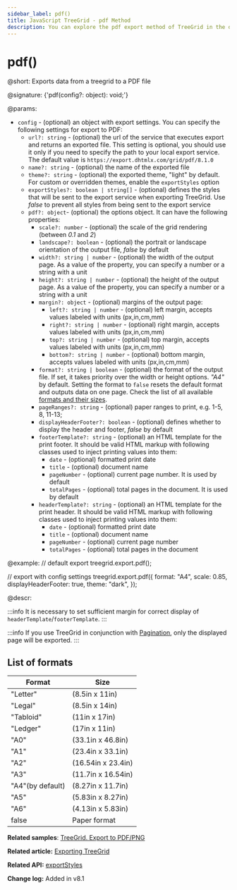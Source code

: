```yaml
---
sidebar_label: pdf()
title: JavaScript TreeGrid - pdf Method
description: You can explore the pdf export method of TreeGrid in the documentation of the DHTMLX JavaScript UI library. Browse developer guides and API reference, try out code examples and live demos, and download a free 30-day evaluation version of DHTMLX Suite.
---
```


# pdf()

@short: Exports data from a treegrid to a PDF file

@signature: {'pdf(config?: object): void;'}

@params:
- `config` - (optional) an object with export settings. You can specify the following settings for export to PDF:
    - `url?: string` - (optional) the url of the service that executes export and returns an exported file. This setting is optional, you should use it only if you need to specify the path to your local export service. The default value is `https://export.dhtmlx.com/grid/pdf/8.1.0`
    - `name?: string` - (optional) the name of the exported file
    - `theme?: string` - (optional) the exported theme, "light" by default. For custom or overridden themes, enable the `exportStyles` option
    - `exportStyles?: boolean | string[]` - (optional) defines the styles that will be sent to the export service when exporting TreeGrid. Use *false* to prevent all styles from being sent to the export service
    - `pdf?: object`- (optional) the options object. It can have the following properties:
        - `scale?: number` - (optional) the scale of the grid rendering (between *0.1* and *2*)
        - `landscape?: boolean` - (optional) the portrait or landscape orientation of the output file, *false* by default
        - `width?: string | number` - (optional) the width of the output page. As a value of the property, you can specify a number or a string with a unit
        - `height?: string | number` - (optional) the height of the output page. As a value of the property, you can specify a number or a string with a unit
        - `margin?: object` - (optional) margins of the output page:
            - `left?: string | number` - (optional) left margin, accepts values labeled with units (px,in,cm,mm)
            - `right?: string | number` - (optional) right margin, accepts values labeled with units (px,in,cm,mm)
            - `top?: string | number` - (optional) top margin, accepts values labeled with units (px,in,cm,mm)
            - `bottom?: string | number` - (optional) bottom margin, accepts values labeled with units (px,in,cm,mm)
        - `format?: string | boolean` - (optional) the format of the output file. If set, it takes priority over the width or height options. *"A4"* by default. Setting the format to `false` resets the default format and outputs data on one page.
        Check the list of all available [formats and their sizes](#list-of-formats).
        - `pageRanges?: string` - (optional) paper ranges to print, e.g. 1-5, 8, 11-13;
        - `displayHeaderFooter?: boolean` - (optional) defines whether to display the header and footer, *false* by default
        - `footerTemplate?: string` - (optional) an HTML template for the print footer. It should be valid HTML markup with following classes used to inject printing values into them:
            - `date` - (optional) formatted print date
            - `title` - (optional) document name
            - `pageNumber` - (optional) current page number. It is used by default
            - `totalPages` - (optional) total pages in the document. It is used by default
        - `headerTemplate?: string` - (optional) an HTML template for the print header. It should be valid HTML markup with following classes used to inject printing values into them:
            - `date` - (optional) formatted print date
            - `title` - (optional) document name
            - `pageNumber` - (optional) current page number
            - `totalPages` - (optional) total pages in the document


@example:
// default export
treegrid.export.pdf();

// export with config settings
treegrid.export.pdf({
    format: "A4",
    scale: 0.85,
    displayHeaderFooter: true,
    theme: "dark",
});


@descr:

:::info
It is necessary to set sufficient margin for correct display of `headerTemplate`/`footerTemplate`.
:::

:::info
If you use TreeGrid in conjunction with [Pagination](pagination.md), only the displayed page will be exported. 
:::

## List of formats

| Format           | Size               |
| ---------------- | ------------------ |
| "Letter"         | (8.5in x 11in)     |
| "Legal"          | (8.5in x 14in)     |
| "Tabloid"        | (11in x 17in)      |
| "Ledger"         | (17in x 11in)      |
| "A0"             | (33.1in x 46.8in)  |
| "A1"             | (23.4in x 33.1in)  |
| "A2"             | (16.54in x 23.4in) |
| "A3"             | (11.7in x 16.54in) |
| "A4"(by default) | (8.27in x 11.7in)  |
| "A5"             | (5.83in x 8.27in)  |
| "A6"             | (4.13in x 5.83in)  |
| false            | Paper format       |

**Related samples**: [TreeGrid. Export to PDF/PNG](https://snippet.dhtmlx.com/iyqmmcoh)

**Related article:** [Exporting TreeGrid](treegrid/usage.md#exporting-treegrid)

**Related API:** [exportStyles](treegrid/api/treegrid_exportstyles_config.md)

**Change log:** Added in v8.1